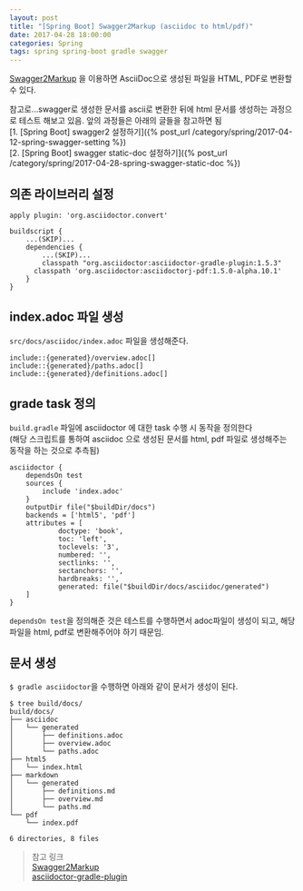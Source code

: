 ```yaml
---
layout: post
title: "[Spring Boot] Swagger2Markup (asciidoc to html/pdf)"
date: 2017-04-28 18:00:00
categories: Spring
tags: spring spring-boot gradle swagger
---
```


[Swagger2Markup](https://github.com/Swagger2Markup/swagger2markup) 을 이용하면 AsciiDoc으로 생성된 파일을 HTML, PDF로 변환할 수 있다. 

참고로…swagger로 생성한 문서를 ascii로 변환한 뒤에 html 문서를 생성하는 과정으로 테스트 해보고 있음.
앞의 과정들은 아래의 글들을 참고하면 됨<br/>
[1. [Spring Boot] swagger2 설정하기]({% post_url /category/spring/2017-04-12-spring-swagger-setting %})<br/>
[2. [Spring Boot] swagger static-doc 설정하기]({% post_url /category/spring/2017-04-28-spring-swagger-static-doc %})

## 의존 라이브러리 설정
```
apply plugin: 'org.asciidoctor.convert'

buildscript {
	...(SKIP)...
	dependencies {
		...(SKIP)...
 		classpath "org.asciidoctor:asciidoctor-gradle-plugin:1.5.3"
      classpath 'org.asciidoctor:asciidoctorj-pdf:1.5.0-alpha.10.1'
	}
}
```

## index.adoc 파일 생성
`src/docs/asciidoc/index.adoc` 파일을 생성해준다.
```
include::{generated}/overview.adoc[]
include::{generated}/paths.adoc[]
include::{generated}/definitions.adoc[]
```

##  grade task 정의
`build.gradle` 파일에 asciidoctor 에 대한 task 수행 시 동작을 정의한다<br/>
(해당 스크립트를 통하여 asciidoc 으로 생성된 문서를 html, pdf 파일로 생성해주는 동작을 하는 것으로 추측됨)
```
asciidoctor {
    dependsOn test
    sources {
        include 'index.adoc'
    }
    outputDir file("$buildDir/docs")
    backends = ['html5', 'pdf']
    attributes = [
            doctype: 'book',
            toc: 'left',
            toclevels: '3',
            numbered: '',
            sectlinks: '',
            sectanchors: '',
            hardbreaks: '',
            generated: file("$buildDir/docs/asciidoc/generated")
    ]
}
```
`dependsOn test`을 정의해준 것은 테스트를 수행하면서 adoc파일이 생성이 되고, 해당 파일을 html, pdf로 변환해주어야 하기 때문임.

## 문서 생성
`$ gradle asciidoctor`을 수행하면 아래와 같이 문서가 생성이 된다.
```
$ tree build/docs/
build/docs/
├── asciidoc
│   └── generated
│       ├── definitions.adoc
│       ├── overview.adoc
│       └── paths.adoc
├── html5
│   └── index.html
├── markdown
│   └── generated
│       ├── definitions.md
│       ├── overview.md
│       └── paths.md
└── pdf
    └── index.pdf

6 directories, 8 files
```


> 참고 링크  
> [Swagger2Markup](https://github.com/Swagger2Markup/swagger2markup)   
> [asciidoctor-gradle-plugin](https://github.com/asciidoctor/asciidoctor-gradle-plugin)  
